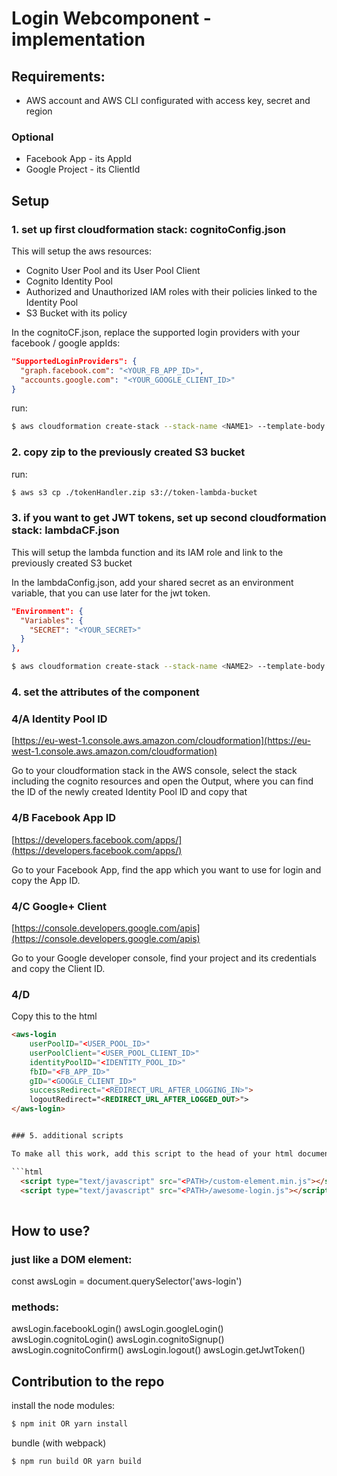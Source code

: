 # Login Webcomponent - implementation

## Requirements:
* AWS account and AWS CLI configurated with access key, secret and region

### Optional
* Facebook App - its AppId
* Google Project - its ClientId

## Setup

### 1. set up first cloudformation stack: cognitoConfig.json
This will setup the aws resources: 
* Cognito User Pool and its User Pool Client
* Cognito Identity Pool
* Authorized and Unauthorized IAM roles with their policies linked to the Identity Pool
* S3 Bucket with its policy

In the cognitoCF.json, replace the supported login providers with your facebook / google appIds:
```json
"SupportedLoginProviders": {
  "graph.facebook.com": "<YOUR_FB_APP_ID>",
  "accounts.google.com": "<YOUR_GOOGLE_CLIENT_ID>"
}
```

run:
```sh
$ aws cloudformation create-stack --stack-name <NAME1> --template-body file://./cloudformation.json --capabilities CAPABILITY_IAM
```

### 2. copy zip to the previously created S3 bucket

run:
```sh
$ aws s3 cp ./tokenHandler.zip s3://token-lambda-bucket
```

### 3. if you want to get JWT tokens, set up second cloudformation stack: lambdaCF.json
This will setup the lambda function and its IAM role and link to the previously created S3 bucket

In the lambdaConfig.json, add your shared secret as an environment variable, that you can use later for the jwt token.

```json
"Environment": {
  "Variables": {
    "SECRET": "<YOUR_SECRET>"
  }
},
```

```sh
$ aws cloudformation create-stack --stack-name <NAME2> --template-body file://./lambdaCF.json --capabilities CAPABILITY_IAM
```

### 4. set the attributes of the component

### 4/A Identity Pool ID

[https://eu-west-1.console.aws.amazon.com/cloudformation](https://eu-west-1.console.aws.amazon.com/cloudformation)

Go to your cloudformation stack in the AWS console, select the stack including the cognito resources and open the Output, where you can find the ID of the newly created Identity Pool ID and copy that


### 4/B Facebook App ID

[https://developers.facebook.com/apps/](https://developers.facebook.com/apps/)

Go to your Facebook App, find the app which you want to use for login and copy the App ID.


### 4/C Google+ Client

[https://console.developers.google.com/apis](https://console.developers.google.com/apis)

Go to your Google developer console, find your project and its credentials and copy the Client ID.


### 4/D

Copy this to the html

```html
<aws-login
    userPoolID="<USER_POOL_ID>"
    userPoolClient="<USER_POOL_CLIENT_ID>"
    identityPoolID="<IDENTITY_POOL_ID>"
    fbID="<FB_APP_ID>"
    gID="<GOOGLE_CLIENT_ID>"
    successRedirect="<REDIRECT_URL_AFTER_LOGGING_IN>">
    logoutRedirect="<REDIRECT_URL_AFTER_LOGGED_OUT>">
</aws-login>


### 5. additional scripts

To make all this work, add this script to the head of your html document:

```html
  <script type="text/javascript" src="<PATH>/custom-element.min.js"></script>
  <script type="text/javascript" src="<PATH>/awesome-login.js"></script>
  
```

## How to use?

### just like a DOM element:
const awsLogin = document.querySelector('aws-login')

### methods:
awsLogin.facebookLogin()
awsLogin.googleLogin()
awsLogin.cognitoLogin()
awsLogin.cognitoSignup()
awsLogin.cognitoConfirm()
awsLogin.logout()
awsLogin.getJwtToken()


## Contribution to the repo

install the node modules:
```sh
$ npm init OR yarn install
```

bundle (with webpack)
```sh
$ npm run build OR yarn build
```

